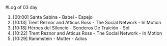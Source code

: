 #Log of 03 day

1. [00:00] Santa Sabina - Babel - Espejo
1. [10:13] Trent Reznor and Atticus Ross - The Social Network - In Motion
1. [10:18] Héroes del Silencio - Senderos De Traición - Sol
1. [10:22] Trent Reznor and Atticus Ross - The Social Network - In Motion
1. [10:29] Rammstein - Mutter - Adios
